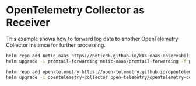 # OpenTelemetry Collector as Receiver

This example shows how to forward log data to another OpenTelemetry Collector instance
for further processing.

```sh
helm repo add netic-oaas https://neticdk.github.io/k8s-oaas-observability
helm upgrade -i promtail-forwarding netic-oaas/promtail-forwarding -f promtail-forwarding.yaml

helm repo add open-telemetry https://open-telemetry.github.io/opentelemetry-helm-charts
helm upgrade -i opentelemetry-collector open-telemetry/opentelemetry-collector --set mode=deployment --set image.repository=otel/opentelemetry-collector-k8s
```
